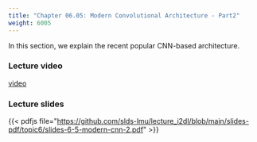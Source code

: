 ```yaml
---
title: "Chapter 06.05: Modern Convolutional Architecture - Part2"
weight: 6005
---
```


In this section, we explain the recent popular CNN-based architecture.
<!--more-->

### Lecture video

[video](https://drive.google.com/file/d/1eSrsGhMvivSinIpk4izKROBOJE8rHIEd/view?usp=sharing)

### Lecture slides

{{< pdfjs file="https://github.com/slds-lmu/lecture_i2dl/blob/main/slides-pdf/topic6/slides-6-5-modern-cnn-2.pdf" >}}

